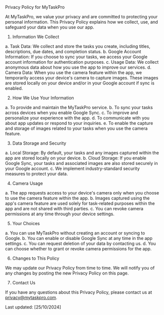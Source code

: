 Privacy Policy for MyTaskPro

At MyTaskPro, we value your privacy and are committed to protecting your personal information. This Privacy Policy explains how we collect, use, and safeguard your data when you use our app.

1. Information We Collect

a. Task Data: We collect and store the tasks you create, including titles, descriptions, due dates, and completion status.
b. Google Account Information: If you choose to sync your tasks, we access your Google account information for authentication purposes.
c. Usage Data: We collect anonymous data about how you use the app to improve our services.
d. Camera Data: When you use the camera feature within the app, we temporarily access your device's camera to capture images. These images are stored locally on your device and/or in your Google account if sync is enabled.

2. How We Use Your Information

a. To provide and maintain the MyTaskPro service.
b. To sync your tasks across devices when you enable Google Sync.
c. To improve and personalize your experience with the app.
d. To communicate with you about app updates or respond to your inquiries.
e. To enable the capture and storage of images related to your tasks when you use the camera feature.

3. Data Storage and Security

a. Local Storage: By default, your tasks and any images captured within the app are stored locally on your device.
b. Cloud Storage: If you enable Google Sync, your tasks and associated images are also stored securely in your Google account.
c. We implement industry-standard security measures to protect your data.

4. Camera Usage

a. The app requests access to your device's camera only when you choose to use the camera feature within the app.
b. Images captured using the app's camera feature are used solely for task-related purposes within the app and are not shared with third parties.
c. You can revoke camera permissions at any time through your device settings.

5. Your Choices

a. You can use MyTaskPro without creating an account or syncing to Google.
b. You can enable or disable Google Sync at any time in the app settings.
c. You can request deletion of your data by contacting us.
d. You can choose whether to grant or revoke camera permissions for the app.

6. Changes to This Policy

We may update our Privacy Policy from time to time. We will notify you of any changes by posting the new Privacy Policy on this page.

7. Contact Us

If you have any questions about this Privacy Policy, please contact us at privacy@mytaskpro.com.

Last updated: [25/10/2024]
